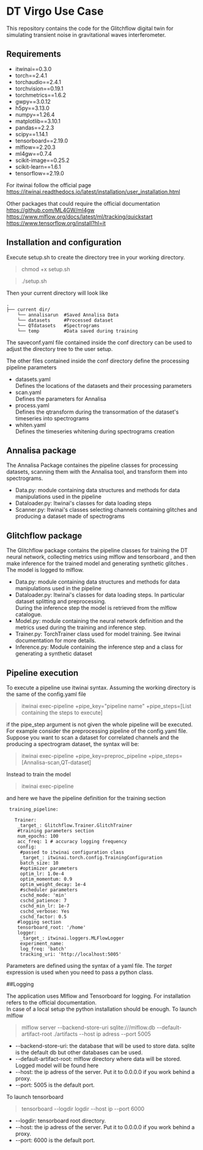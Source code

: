 # DT Virgo Use Case

This repository contains the code for the Glitchflow digital twin for simulating transient noise 
in gravitational waves interferometer.

## Requirements

- itwinai==0.3.0
- torch==2.4.1
- torchaudio==2.4.1
- torchvision==0.19.1
- torchmetrics==1.6.2
- gwpy==3.0.12
- h5py==3.13.0
- numpy==1.26.4
- matplotlib==3.10.1
- pandas==2.2.3
- scipy==1.14.1
- tensorboard==2.19.0
- mlflow==2.20.3
- ml4gw==0.7.4
- scikit-image==0.25.2
- scikit-learn==1.6.1
- tensorflow==2.19.0

For itwinai follow the official page <br>
https://itwinai.readthedocs.io/latest/installation/user_installation.html <br>

Other packages that could require the official documentation <br>
https://github.com/ML4GW/ml4gw <br>
https://www.mlflow.org/docs/latest/ml/tracking/quickstart <br>
https://www.tensorflow.org/install?hl=it <br>

## Installation and configuration

Execute setup.sh to create the directory tree in your working directory.

> chmod +x setup.sh

> ./setup.sh

Then your current directory will look like

    .
    ├── current dir/
        └── annalisarun  #Saved Annalisa Data
        └── datasets     #Processed dataset
        └── QTdatasets   #Spectrograms
        └── temp         #Data saved during training

The saveconf.yaml file contained inside the conf directory can be used to adjust the directory tree to the user setup.

The other files contained inside the conf directory define the processing pipeline parameters

- datasets.yaml <br>
Defines the locations of the datasets and their processing parameters <br>
- scan.yaml <br>
Defines the parameters for Annalisa <br>
- process.yaml <br>
Defines the qtransform during the transormation of the dataset's timeseries into spectrograms
- whiten.yaml  <br>
Defines the timeseries whitening during spectrograms creation

## Annalisa package

The Annalisa Package containes the pipeline classes for processing datasets, scanning them with the Annalisa tool, and transform them into spectrograms. <br>

- Data.py: module containing data structures and methods for data manipulations used in the pipeline
- Dataloader.py: Itwinai's classes for data loading steps
- Scanner.py: Itwinai's classes selecting channels containing glitches and producing a dataset made of spectrograms

## Glitchflow package

The Glitchflow package contains the pipeline classes for training the DT neural network, collecting metrics using mlflow and tensorboard , 
and then make inference for the trained model and generating synthetic glitches . The model is logged to mlflow.

- Data.py: module containing data structures and methods for data manipulations used in the pipeline
- Dataloader.py: Itwinai's classes for data loading steps. In particular dataset splitting and preprocessing.<br>
  During the inference step the model is retrieved from the mlflow catalogue. <br>
- Model.py: module containing the neural network definition and the metrics used during the training and inference step.
- Trainer.py: TorchTrainer class used for model training. See itwinai documentation for more details.
- Inference.py: Module containing the inference step and a class for generating a synthetic dataset

 ## Pipeline execution

 To execute a pipeline use itwinai syntax. Assuming the working directory is the same of the config.yaml file

 >itwinai exec-pipeline +pipe_key="pipeline name" +pipe_steps=[List containing the steps to execute]

if the pipe_step argument is not given the whole pipeline will be executed. For example consider the preprocessing pipeline of the config.yaml file.
Suppose you want to scan a dataset for correlated channels and the producing a spectrogram dataset, the syntax will be:

>itwinai exec-pipeline +pipe_key=preproc_pipeline +pipe_steps=[Annalisa-scan,QT-dataset]

Instead to train the model

>itwinai exec-pipeline

and here we have the pipeline definition for the training section

     training_pipeline:
      
       Trainer:
        _target_: Glitchflow.Trainer.GlitchTrainer
        #training parameters section
        num_epochs: 100
        acc_freq: 1 # accuracy logging frequency
        config: 
         #passed to itwinai configuration class 
         _target_: itwinai.torch.config.TrainingConfiguration 
         batch_size: 10
         #optimizer parameters
         optim_lr: 1.0e-4
         optim_momentum: 0.9
         optim_weight_decay: 1e-4
         #scheduler parameters
         cschd_mode: 'min'
         cschd_patience: 7
         cschd_min_lr: 1e-7
         cschd_verbose: Yes 
         cschd_factor: 0.5
        #logging section
        tensorboard_root: '/home'
        logger: 
         _target_: itwinai.loggers.MLFlowLogger
         experiment_name: 
         log_freq: 'batch'
         tracking_uri: 'http://localhost:5005'

Parameters  are defined using the syntax of a yaml file. The _target_ expression is used when you need to pass a python class.

##Logging

The application uses Mlflow and Tensorboard for logging. For installation refers to the official documentation. <br>
In case of a local setup the python installation should be enough. To launch mlflow 

> mlflow server --backend-store-uri sqlite:///mlflow.db --default-artifact-root ./artifacts --host ip adress --port 5005

- --backend-store-uri: the database that will be used to store data. sqlite is the default db but other databases can  be used.
- --default-artifact-root: mlflow directory where data will be stored. Logged model will be found here
- --host: the ip adress of the server. Put it to 0.0.0.0 if you work behind a proxy.
- --port: 5005 is the default port.

To launch tensorboard

> tensorboard --logdir logdir --host ip --port 6000

- --logdir: tensorboard root directory.
- --host: the ip adress of the server. Put it to 0.0.0.0 if you work behind a proxy.
- --port: 6000 is the default port.














